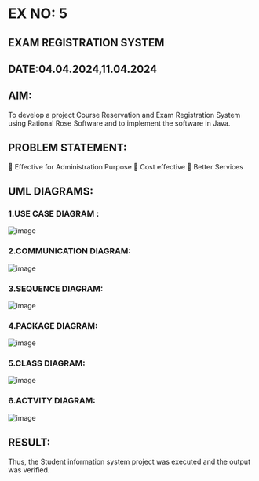 # EX NO: 5
## EXAM REGISTRATION SYSTEM
## DATE:04.04.2024,11.04.2024
## AIM:
To develop a project Course Reservation and Exam Registration System using Rational Rose Software and to implement the software in Java.
## PROBLEM STATEMENT:
 Effective for Administration Purpose
 Cost effective
 Better Services
## UML DIAGRAMS:
### 1.USE CASE DIAGRAM :
![image](https://github.com/Yogabharathi3/software/assets/118899387/f978083e-88c2-4a03-aed3-002faa0bda32)

### 2.COMMUNICATION DIAGRAM:
![image](https://github.com/Yogabharathi3/software/assets/118899387/d6e43378-6dae-4150-8c71-b17f95327694)

### 3.SEQUENCE DIAGRAM:
![image](https://github.com/Yogabharathi3/software/assets/118899387/41da91c1-cfd0-4c20-b746-94e897f3bc94)

### 4.PACKAGE DIAGRAM:
![image](https://github.com/Yogabharathi3/software/assets/118899387/c1772d95-5441-4343-bc06-d7a224204b30)

### 5.CLASS DIAGRAM:
![image](https://github.com/Yogabharathi3/software/assets/118899387/eef9c477-8280-4da2-ad9f-8e85f10bb015)

### 6.ACTVITY DIAGRAM:
![image](https://github.com/Yogabharathi3/software/assets/118899387/8634fe05-2a14-4354-a84e-e02409f0818a)

## RESULT:
Thus, the Student information system project was executed and the output was verified.
